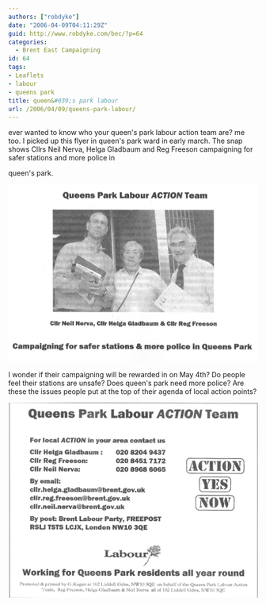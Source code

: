 ```yaml
---
authors: ["robdyke"]
date: "2006-04-09T04:11:29Z"
guid: http://www.robdyke.com/bec/?p=64
categories:
  - Brent East Campaigning
id: 64
tags:
- Leaflets
- labour
- queens park
title: queen&#039;s park labour
url: /2006/04/09/queens-park-labour/
---
```

ever wanted to know who your queen's park labour action team are? me too. I picked up this flyer in queen's park ward in early march. The snap shows Cllrs Neil Nerva, Helga Gladbaum and Reg Freeson campaigning for safer stations and more police in
  
queen's park.

[<img id="image65" alt="queen's park labour action team" src="/pubfiles/2006/04/scan0014.jpg" />](/pubfiles/2006/04/scan0014.jpg "queen's park labour action team")

I wonder if their campaigning will be rewarded in on May 4th? Do people feel their stations are unsafe? Does queen's park need more police? Are these the issues people put at the top of their agenda of local action points?

[<img alt="queen's park labour action team" id="image66" src="/pubfiles/2006/04/scan0015.jpg" />](/pubfiles/2006/04/scan0015.jpg "queen's park labour action team")